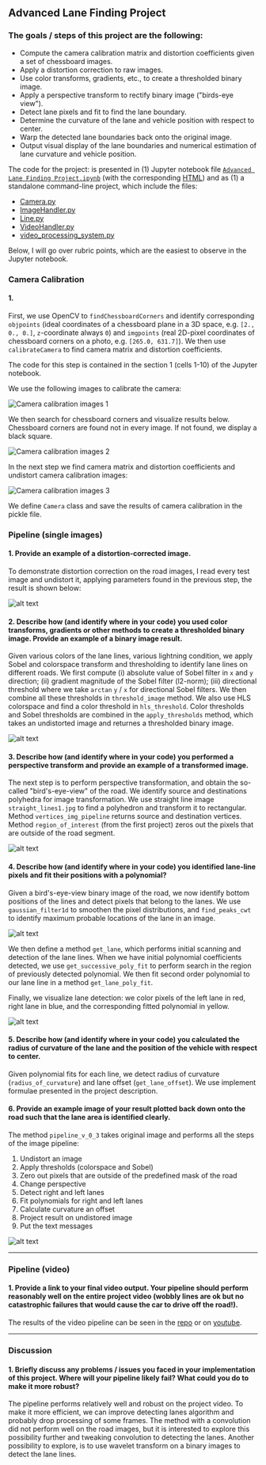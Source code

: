 ## Advanced Lane Finding Project

### The goals / steps of this project are the following:

* Compute the camera calibration matrix and distortion coefficients given a set of chessboard images.
* Apply a distortion correction to raw images.
* Use color transforms, gradients, etc., to create a thresholded binary image.
* Apply a perspective transform to rectify binary image ("birds-eye view").
* Detect lane pixels and fit to find the lane boundary.
* Determine the curvature of the lane and vehicle position with respect to center.
* Warp the detected lane boundaries back onto the original image.
* Output visual display of the lane boundaries and numerical estimation of lane curvature and vehicle position.

[//]: # (Image References)

[image1]: ./output_images/pic_1.png "Camera calibration images"
[image2]: ./output_images/pic_2.png "Chessboard Corners"
[image3]: ./output_images/pic_3.png "Undistorted Images"
[image4]: ./output_images/pic_4.png "Undistorted Road Images"
[image5]: ./output_images/pic_5.png "Thresholded images"
[image6]: ./output_images/pic_6.png "Birds-eye-view"
[image7]: ./output_images/pic_7.png "Finding peaks"
[image8]: ./output_images/pic_8.png "Finding lanes"
[image9]: ./output_images/pic_9.png "Image pipeline results"
[video1]: ./project_video.mp4 "Video"

The code for the project: is presented in (1) Jupyter notebook file 
[`Advanced Lane Finding
Project.ipynb`](https://github.com/selyunin/carnd_t1_p4/blob/master/Advanced%20Lane%20Finding%20Project.ipynb) 
(with the corresponding
[HTML](https://github.com/selyunin/carnd_t1_p4/blob/master/Advanced%2BLane%2BFinding%2BProject.html))
and as (1) a standalone command-line project, which include the files:
* [Camera.py](https://github.com/selyunin/carnd_t1_p4/blob/master/Camera.py)
* [ImageHandler.py](https://github.com/selyunin/carnd_t1_p4/blob/master/ImageHandler.py)
* [Line.py](https://github.com/selyunin/carnd_t1_p4/blob/master/Line.py)
* [VideoHandler.py](https://github.com/selyunin/carnd_t1_p4/blob/master/VideoHandler.py)
* [video_processing_system.py](https://github.com/selyunin/carnd_t1_p4/blob/master/video_processing_system.py)

Below, I will go over rubric points, which are the easiest to observe in the
Jupyter notebook.


### Camera Calibration

#### 1. 

First, we use OpenCV to `findChessboardCorners` and identify
corresponding `objpoints` (ideal coordinates of a chessboard plane in
a 3D space, e.g. `[2., 0., 0.]`, `z`-coordinate always `0`) and
`imgpoints` (real 2D-pixel coordinates of chessboard corners on a
photo, e.g. `[265.0, 631.7]`). We then use  `calibrateCamera` to find
camera matrix and distortion coefficients.

The code for this step is contained in the section 1 (cells 1-10) 
of the Jupyter notebook.

We use the following images to calibrate the camera: 

![Camera calibration images 1][image1]

We then search for chessboard corners and visualize results below. 
Chessboard corners are found not in every image. 
If not found, we display a black square.

![Camera calibration images 2][image2]

In the next step we find camera matrix and distortion coefficients and undistort
camera calibration images:

![Camera calibration images 3][image3]

We define `Camera` class and save the results of camera calibration in
the pickle file.

### Pipeline (single images)

#### 1. Provide an example of a distortion-corrected image.

To demonstrate distortion correction on the road images, I read every test image and undistort it, applying parameters found in the previous step, the result is shown below:

![alt text][image4]

#### 2. Describe how (and identify where in your code) you used color transforms, gradients or other methods to create a thresholded binary image.  Provide an example of a binary image result.

Given various colors of the lane lines, various lightning condition,
we apply Sobel and colorspace transform and thresholding to identify
lane lines on different roads.
We first compute (i) absolute value of Sobel filter in `x` and `y`
direction; (ii) gradient magnitude of the Sobel filter (l2-norm);
(iii) directional threshold where we take `arctan` `y` / `x` for
directional Sobel filters. We then combine all these thresholds in
`threshold_image` method. We also use HLS colorspace and find a color
threshold in `hls_threshold`. Color thresholds and Sobel thresholds
are combined in the `apply_thresholds` method, which takes an
undistorted image and returnes a thresholded binary image.

![alt text][image5]

#### 3. Describe how (and identify where in your code) you performed a perspective transform and provide an example of a transformed image.

The next step is to perform perspective transformation, and obtain the
so-called "bird's-eye-view" of the road. We identify source and
destinations polyhedra for image transformation. We use straight line
image `straight_lines1.jpg` to find a polyhedron and transform it to
rectangular. Method `vertices_img_pipeline` returns source and
destination vertices. Method `region_of_interest` (from the first
project) zeros out the pixels that are outside of the road segment.


![alt text][image6]

#### 4. Describe how (and identify where in your code) you identified lane-line pixels and fit their positions with a polynomial?

Given a bird's-eye-view binary image of the road, we now identify
bottom positions of the lines and detect pixels that belong to the
lanes. We use `gaussian_filter1d` to smoothen the pixel distributions,
and `find_peaks_cwt` to identify maximum probable locations of the
lane in an image.

![alt text][image7]

We then define a method `get_lane`, which performs initial scanning and
detection of the lane lines. When we have initial polynomial
coefficients detected, we use `get_successive_poly_fit` to perform
search in the region of previously detected polynomial. We then fit
second order polynomial to our lane line in a method
`get_lane_poly_fit`.

Finally, we visualize lane detection: we color pixels of the left lane in
red, right lane in blue, and the corresponding fitted polynomial in
yellow. 

![alt text][image8]

#### 5. Describe how (and identify where in your code) you calculated the radius of curvature of the lane and the position of the vehicle with respect to center.

Given polynomial fits for each line, we detect radius of curvature
(`radius_of_curvature`) and lane offset (`get_lane_offset`).
We use implement formulae presented in the project description.

#### 6. Provide an example image of your result plotted back down onto the road such that the lane area is identified clearly.

The method `pipeline_v_0_3` takes original image and performs all the steps of
the image pipeline:
1. Undistort an image
2. Apply thresholds (colorspace and Sobel)
3. Zero out pixels that are outside of the predefined mask of the road
4. Change perspective
5. Detect right and left lanes
6. Fit polynomials for right and left lanes
7. Calculate curvature an offset
8. Project result on undistored image
9. Put the text messages

![alt text][image9]

---

### Pipeline (video)

#### 1. Provide a link to your final video output.  Your pipeline should perform reasonably well on the entire project video (wobbly lines are ok but no catastrophic failures that would cause the car to drive off the road!).

The results of the video pipeline can be seen in the [repo](./project_video_out.mp4) or on
[youtube](https://www.youtube.com/watch?v=gvNrxtdHSds&feature=youtu.be).


---

### Discussion

#### 1. Briefly discuss any problems / issues you faced in your implementation of this project.  Where will your pipeline likely fail?  What could you do to make it more robust?

The pipeline performs relatively well and robust on the project video. 
To make it more efficient, we can improve detecting lanes algorithm and probably
drop processing of some frames. The method with a convolution did not
perform well on the road images, but it is interested to explore this 
possibility further and tweaking convolution to detecting the lanes.
Another possibility to explore, is to use wavelet transform on a
binary images to detect the lane lines.
